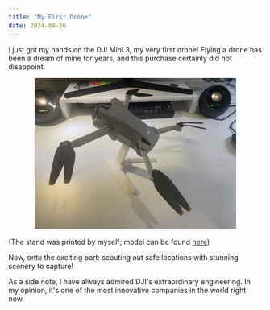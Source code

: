 ```yaml
---
title: "My First Drone"
date: 2024-04-26
---
```



I just got my hands on the DJI Mini 3, my very first drone! Flying a drone has been a dream of mine for years, and this purchase certainly did not disappoint. 

<p align="center">
<img src="../assets/dji-mini.jpeg" alt="drawing" width="400"/>
</p>

(The stand was printed by myself; model can be found [here](https://www.thingiverse.com/thing:5546797))

Now, onto the exciting part: scouting out safe locations with stunning scenery to capture!

As a side note, I have always admired DJI's extraordinary engineering. In my opinion, it's one of the most innovative companies in the world right now.